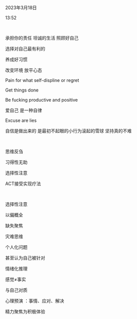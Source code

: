  

2023年3月18日

13:52

 

承担你的责任 坦诚的生活 照顾好自己

选择对自己最有利的

养成好习惯

改变环境 放平心态

Pain for what self-displine or regret

Get things done

Be fucking productive and positive

爱自己 是一种自律

Excuse are lies

自信是做出来的 是最初不起眼的小行为滚起的雪球 坚持真的不难

 

思维反刍

习得性无助

选择性注意

ACT接受实现疗法

 

选择性注意

以偏概全

缺失聚焦

灾难思维

个人化问题

甚至认为自己被针对

情绪化推理

感觉≠事实

与自己对质

心理预演 ：事情、应对、解决

精力聚焦为积极体验

 
